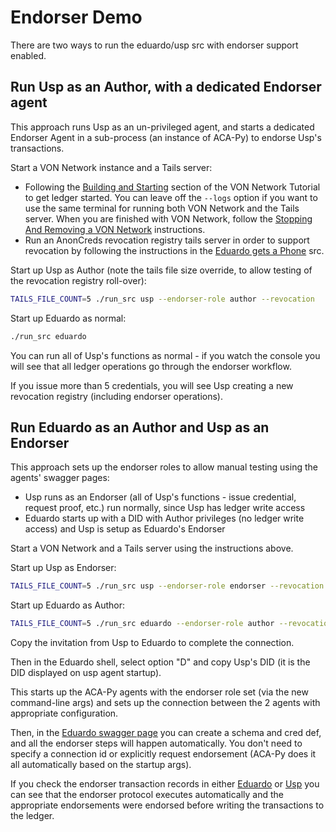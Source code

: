 # Endorser Demo

There are two ways to run the eduardo/usp src with endorser support enabled.

## Run Usp as an Author, with a dedicated Endorser agent

This approach runs Usp as an un-privileged agent, and starts a dedicated Endorser Agent in a sub-process (an instance of ACA-Py) to endorse Usp's transactions.

Start a VON Network instance and a Tails server:

- Following the [Building and Starting](https://github.com/bcgov/von-network/blob/main/docs/UsingVONNetwork.md#building-and-starting) section of the VON Network Tutorial to get ledger started. You can leave off the `--logs` option if you want to use the same terminal for running both VON Network and the Tails server. When you are finished with VON Network, follow the [Stopping And Removing a VON Network](https://github.com/bcgov/von-network/blob/main/docs/UsingVONNetwork.md#stopping-and-removing-a-von-network) instructions.
- Run an AnonCreds revocation registry tails server in order to support revocation by following the instructions in the [Eduardo gets a Phone](https://github.com/openwallet-foundation/acapy/blob/master/src/EduardoGetsAPhone.md#run-an-instance-of-indy-tails-server) src.

Start up Usp as Author (note the tails file size override, to allow testing of the revocation registry roll-over):

```bash
TAILS_FILE_COUNT=5 ./run_src usp --endorser-role author --revocation
```

Start up Eduardo as normal:

```bash
./run_src eduardo
```

You can run all of Usp's functions as normal - if you watch the console you will see that all ledger operations go through the endorser workflow.

If you issue more than 5 credentials, you will see Usp creating a new revocation registry (including endorser operations).


## Run Eduardo as an Author and Usp as an Endorser

This approach sets up the endorser roles to allow manual testing using the agents' swagger pages:

- Usp runs as an Endorser (all of Usp's functions - issue credential, request proof, etc.) run normally, since Usp has ledger write access
- Eduardo starts up with a DID with Author privileges (no ledger write access) and Usp is setup as Eduardo's Endorser

Start a VON Network and a Tails server using the instructions above.

Start up Usp as Endorser:

```bash
TAILS_FILE_COUNT=5 ./run_src usp --endorser-role endorser --revocation
```

Start up Eduardo as Author:

```bash
TAILS_FILE_COUNT=5 ./run_src eduardo --endorser-role author --revocation
```

Copy the invitation from Usp to Eduardo to complete the connection.

Then in the Eduardo shell, select option "D" and copy Usp's DID (it is the DID displayed on usp agent startup).

This starts up the ACA-Py agents with the endorser role set (via the new command-line args) and sets up the connection between the 2 agents with appropriate configuration.

Then, in the [Eduardo swagger page](http://localhost:8031) you can create a schema and cred def, and all the endorser steps will happen automatically.  You don't need to specify a connection id or explicitly request endorsement (ACA-Py does it all automatically based on the startup args).

If you check the endorser transaction records in either [Eduardo](http://localhost:8031) or [Usp](http://localhost:8021) you can see that the endorser protocol executes automatically and the appropriate endorsements were endorsed before writing the transactions to the ledger.
